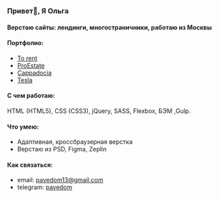 ### Привет👋, Я Ольга

#### Верстаю сайты: лендинги, многостраничники, работаю из Москвы

#### Портфолио:
- [To rent](https://olga-evdokimova.github.io/To-rent/.)
- [ProEstate](https://olga-evdokimova.github.io/ProEstate/.)
- [Cappadocia](https://olga-evdokimova.github.io/Cappadocia/)
- [Tesla](https://olga-evdokimova.github.io/Tesla/)
#### С чем работаю:
HTML (HTML5), CSS (CSS3), jQuery, SASS, Flexbox, БЭМ ,Gulp.
#### Что умею:
- Адаптивная, кроссбраузерная верстка
- Верстаю из PSD, Figma, Zeplin
#### Как связаться:
- email: pavedom13@gmail.com
- telegram: [pavedom](https:///t.me/pavedom)


